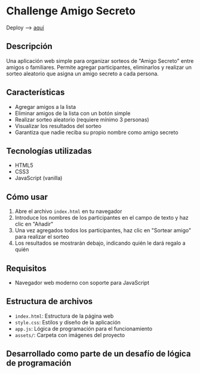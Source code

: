 # Challenge Amigo Secreto

Deploy --> [aquí](https://github.com/antoniovieytes/challenge-amigo-secreto)

## Descripción
Una aplicación web simple para organizar sorteos de "Amigo Secreto" entre amigos o familiares. Permite agregar participantes, eliminarlos y realizar un sorteo aleatorio que asigna un amigo secreto a cada persona.

## Características
- Agregar amigos a la lista
- Eliminar amigos de la lista con un botón simple
- Realizar sorteo aleatorio (requiere mínimo 3 personas)
- Visualizar los resultados del sorteo
- Garantiza que nadie reciba su propio nombre como amigo secreto

## Tecnologías utilizadas
- HTML5
- CSS3
- JavaScript (vanilla)

## Cómo usar
1. Abre el archivo `index.html` en tu navegador
2. Introduce los nombres de los participantes en el campo de texto y haz clic en "Añadir"
3. Una vez agregados todos los participantes, haz clic en "Sortear amigo" para realizar el sorteo
4. Los resultados se mostrarán debajo, indicando quién le dará regalo a quién

## Requisitos
- Navegador web moderno con soporte para JavaScript

## Estructura de archivos
- `index.html`: Estructura de la página web
- `style.css`: Estilos y diseño de la aplicación
- `app.js`: Lógica de programación para el funcionamiento
- `assets/`: Carpeta con imágenes del proyecto

## Desarrollado como parte de un desafío de lógica de programación
